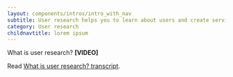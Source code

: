 ```yaml
---
layout: components/intros/intro_with_nav
subtitle: User research helps you to learn about users and create services that meet their needs.
category: User research
childnavtitle: lorem ipsum
---
```


What is user research?
**[VIDEO]**

Read [What is user research? transcript](#).
